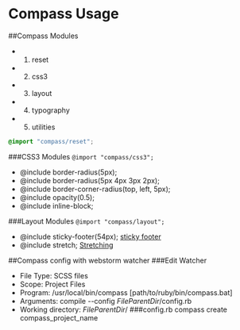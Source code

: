Compass Usage
=============

##Compass Modules
  - 1. reset
  - 2. css3
  - 3. layout
  - 4. typography
  - 5. utilities
  
```css
@import "compass/reset";
```
###CSS3 Modules
`` @import "compass/css3"; ``
- @include border-radius(5px);
- @include border-radius(5px 4px 3px 2px);
- @include border-corner-radius(top, left, 5px);
- @include opacity(0.5); 
- @include inline-block;


###Layout Modules
`` @import "compass/layout"; ``
- @include sticky-footer(54px); [sticky footer](http://compass-style.org/examples/compass/layout/sticky-footer/)
- @include stretch; [Stretching](http://compass-style.org/reference/compass/layout/stretching/)
 



##Compass config with webstorm watcher
###Edit Watcher
- File Type: SCSS files
- Scope: Project Files
- Program: /usr/local/bin/compass [path/to/ruby/bin/compass.bat]
- Arguments: compile --config $FileParentDir$/config.rb
- Working directory: $FileParentDir$/
###config.rb
compass create compass_project_name
